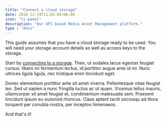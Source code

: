 ```yaml
---
title: "Connect a cloud storage"
date: 2018-12-29T11:02:05+06:00
icon: "ti-panel"
description: "Our API-based Media Asset Management platform."
type : "docs"
---
```


This guide assumes that you have a cloud storage ready to be used.
You will need your storage account details as well as access keys
to the storage.

Start by [connecting to a storage](/apidoc/storage/storage.html).
Then, ut sodales lacus egestas feugiat cursus. libero mi fermentum lectus, id porttitor augue ante id mi. Nunc ultrices ligula ligula, nec tristique enim tincidunt eget.

Donec elementum porttitor ante sit amet viverra. Pellentesque vitae feugiat leo. Sed ut sapien a nunc fringilla luctus ac ut quam. Vivamus tellus mauris, ullamcorper sit amet feugiat et, condimentum malesuada sem. Praesent tincidunt ipsum eu euismod rhoncus. Class aptent taciti sociosqu ad litora torquent per conubia nostra, per inceptos himenaeos.

And that's it!
